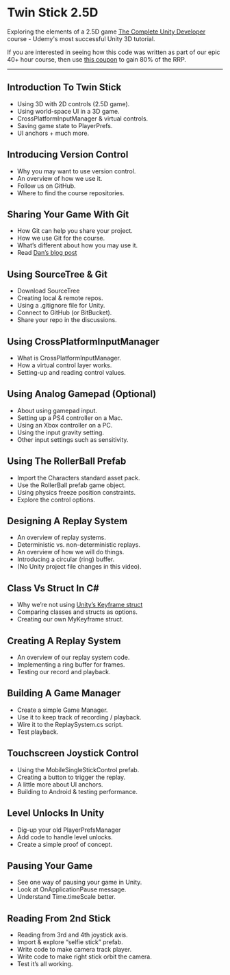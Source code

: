 # Twin Stick 2.5D
Exploring the elements of a 2.5D game [The Complete Unity Developer](https://www.udemy.com/unitycourse/?couponCode=GitHubDiscount) course - Udemy's most successful Unity 3D tutorial.

If you are interested in seeing how this code was written as part of our epic 40+ hour course, then use [this coupon](https://www.udemy.com/unitycourse/?couponCode=GitHubDiscount) to gain 80% of the RRP.

---

## Introduction To Twin Stick
* Using 3D with 2D controls (2.5D game).
* Using world-space UI in a 3D game.
* CrossPlatformInputManager & virtual controls.
* Saving game state to PlayerPrefs.
* UI anchors + much more.

## Introducing Version Control
* Why you may want to use version control.
* An overview of how we use it.
* Follow us on GitHub.
* Where to find the course repositories.

## Sharing Your Game With Git
* How Git can help you share your project.
* How we use Git for the course.
* What’s different about how you may use it.
* Read [Dan’s blog post](http://leereilly.net/2012/11/29/hosting-games-on-github.html)

## Using SourceTree & Git
* Download SourceTree
* Creating local & remote repos.
* Using a .gitignore file for Unity.
* Connect to GitHub (or BitBucket).
* Share your repo in the discussions.

## Using CrossPlatformInputManager
* What is CrossPlatformInputManager.
* How a virtual control layer works.
* Setting-up and reading control values.

## Using Analog Gamepad (Optional)
* About using gamepad input.
* Setting up a PS4 controller on a Mac.
* Using an Xbox controller on a PC.
* Using the input gravity setting.
* Other input settings such as sensitivity.

## Using The RollerBall Prefab
* Import the Characters standard asset pack.
* Use the RollerBall prefab game object.
* Using physics freeze position constraints.
* Explore the control options.

## Designing A Replay System
* An overview of replay systems.
* Deterministic vs. non-deterministic replays.
* An overview of how we will do things.
* Introducing a circular (ring) buffer.
* (No Unity project file changes in this video).

## Class Vs Struct In C#
* Why we’re not using [Unity’s Keyframe struct](http://docs.unity3d.com/ScriptReference/Keyframe.html)
* Comparing classes and structs as options.
* Creating our own MyKeyframe struct.

## Creating A Replay System
* An overview of our replay system code.
* Implementing a ring buffer for frames.
* Testing our record and playback.

## Building A Game Manager
* Create a simple Game Manager.
* Use it to keep track of recording / playback.
* Wire it to the ReplaySystem.cs script.
* Test playback.

## Touchscreen Joystick Control
* Using the MobileSingleStickControl prefab.
* Creating a button to trigger the replay.
* A little more about UI anchors.
* Building to Android & testing performance.

## Level Unlocks In Unity
* Dig-up your old PlayerPrefsManager
* Add code to handle level unlocks.
* Create a simple proof of concept.

## Pausing Your Game
* See one way of pausing your game in Unity.
* Look at OnApplicationPause message.
* Understand Time.timeScale better.

## Reading From 2nd Stick
* Reading from 3rd and 4th joystick axis.
* Import & explore “selfie stick” prefab.
* Write code to make camera track player.
* Write code to make right stick orbit the camera.
* Test it’s all working.

